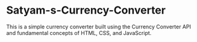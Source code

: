 # Satyam-s-Currency-Converter
This is a simple currency converter built using the Currency Converter API and fundamental concepts of HTML, CSS, and JavaScript.
